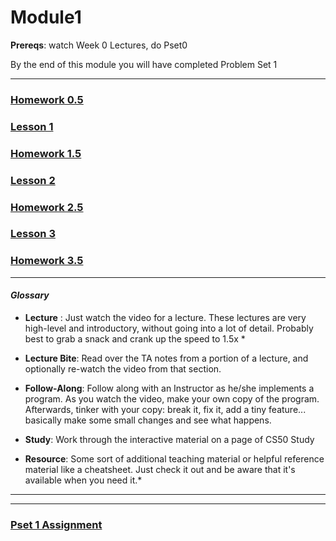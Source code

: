 # Module1

**Prereqs**: watch Week 0 Lectures, do Pset0

By the end of this module you will have completed Problem Set 1

*** 
### [Homework 0.5](./homework0.5)
### [Lesson 1](./lesson1)
### [Homework 1.5]()
### [Lesson 2](./lesson2)
### [Homework 2.5]()
### [Lesson 3](./lesson3)
### [Homework 3.5]()


***

#### *Glossary*

* **Lecture** : Just watch the video for a lecture. These lectures are very high-level and introductory, without going into a lot of detail. Probably best to grab a snack and crank up the speed to 1.5x *

* **Lecture Bite**: Read over the TA notes from a portion of a lecture, and optionally re-watch the video from that section.

* **Follow-Along**: Follow along with an Instructor as he/she implements a program. As you watch the video, make your own copy of the program. Afterwards, tinker with your copy: break it, fix it, add a tiny feature... basically make some small changes and see what happens.

* **Study**: Work through the interactive material on a page of CS50 Study

* **Resource**: Some sort of additional teaching material or helpful reference material like a cheatsheet. Just check it out and be aware that it's available when you need it.*

***

***

### [Pset 1 Assignment](http://cdn.cs50.net/2015/fall/psets/1/pset1/pset1.html)